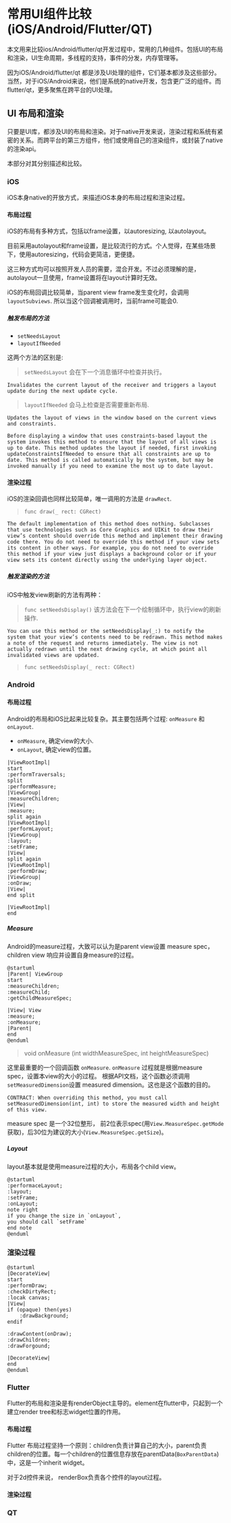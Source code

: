 # 常用UI组件比较(iOS/Android/Flutter/QT)

本文用来比较ios/Android/flutter/qt开发过程中，常用的几种组件。包括UI的布局和渲染，UI生命周期，多线程的支持，事件的分发，内存管理等。

因为iOS/Android/flutter/qt 都是涉及UI处理的组件，它们基本都涉及这些部分。当然，对于iOS/Android来说，他们是系统的native开发，包含更广泛的组件。而flutter/qt，更多聚焦在跨平台的UI处理。

## UI 布局和渲染

只要是UI库，都涉及UI的布局和渲染。对于native开发来说，渲染过程和系统有紧密的关系。而跨平台的第三方组件，他们或使用自己的渲染组件，或封装了native的渲染api。

本部分对其分别描述和比较。

### iOS

iOS本身native的开放方式，来描述iOS本身的布局过程和渲染过程。

#### 布局过程

iOS的布局有多种方式，包括以frame设置，以autoresizing, 以autolayout。

目前采用autolayout和frame设置，是比较流行的方式。个人觉得，在某些场景下，使用autoresizing，代码会更简洁，更便捷。

这三种方式均可以按照开发人员的需要，混合开发。不过必须理解的是，autolayout一旦使用，frame设置将在layout计算时无效。

iOS的布局回调比较简单，当parent view frame发生变化时，会调用 `layoutSubviews`. 所以当这个回调被调用时，当前frame可能会0.

##### 触发布局的方法

- `setNeedsLayout`
- `layoutIfNeeded`

这两个方法的区别是:
> `setNeedsLayout` 会在下一个消息循环中检查并执行。

```text
Invalidates the current layout of the receiver and triggers a layout update during the next update cycle.
```

> `layoutIfNeeded` 会马上检查是否需要重新布局.

```text
Updates the layout of views in the window based on the current views and constraints.

Before displaying a window that uses constraints-based layout the system invokes this method to ensure that the layout of all views is up to date. This method updates the layout if needed, first invoking updateConstraintsIfNeeded to ensure that all constraints are up to date. This method is called automatically by the system, but may be invoked manually if you need to examine the most up to date layout.
```

#### 渲染过程

iOS的渲染回调也同样比较简单，唯一调用的方法是 `drawRect`.

> `func draw(_ rect: CGRect)`

```text
The default implementation of this method does nothing. Subclasses that use technologies such as Core Graphics and UIKit to draw their view’s content should override this method and implement their drawing code there. You do not need to override this method if your view sets its content in other ways. For example, you do not need to override this method if your view just displays a background color or if your view sets its content directly using the underlying layer object.
```

##### 触发渲染的方法

iOS中触发view刷新的方法有两种：

> `func setNeedsDisplay()`
该方法会在下一个绘制循环中，执行view的刷新操作.

```text
You can use this method or the setNeedsDisplay(_:) to notify the system that your view’s contents need to be redrawn. This method makes a note of the request and returns immediately. The view is not actually redrawn until the next drawing cycle, at which point all invalidated views are updated.
```

> `func setNeedsDisplay(_ rect: CGRect)`

### Android

#### 布局过程

Android的布局和iOS比起来比较复杂。其主要包括两个过程: `onMeasure` 和 `onLayout`.

- `onMeasure`, 确定view的大小.
- `onLayout`, 确定view的位置。

```plantuml
|ViewRootImpl|
start
:performTraversals;
split
:performMeasure;
|ViewGroup|
:measureChildren;
|View|
:measure;
split again
|ViewRootImpl|
:performLayout;
|ViewGroup|
:layout;
:setFrame;
|View|
split again
|ViewRootImpl|
:performDraw;
|ViewGroup|
:onDraw;
|View|
end split

|ViewRootImpl|
end
```

##### Measure

Android的measure过程，大致可以认为是parent view设置 measure spec，children view 响应并设置自身measure的过程。

```plantuml
@startuml
|Parent| ViewGroup
start
:measureChildren;
:measureChild;
:getChildMeasureSpec;

|View| View
:measure;
:onMeasure;
|Parent|
end
@enduml
```

> void onMeasure (int widthMeasureSpec, 
                int heightMeasureSpec)

这里最重要的一个回调函数 `onMeasure`. `onMeasure` 过程就是根据measure spec，设置本view的大小的过程。
根据API文档，这个函数必须调用`setMeasuredDimension`设置 measured dimension。这也是这个函数的目的。

```text
CONTRACT: When overriding this method, you must call setMeasuredDimension(int, int) to store the measured width and height of this view. 
```

measure spec 是一个32位整形， 前2位表示spec(用`View.MeasureSpec.getMode`获取)，后30位为建议的大小(`View.MeasureSpec.getSize`)。

##### Layout

layout基本就是使用measure过程的大小，布局各个child view。

```plantuml
@startuml
:performaceLayout;
:layout;
:setFrame;
:onLayout;
note right
if you change the size in `onLayout`,
you should call `setFrame`
end note
@enduml
```

### 渲染过程

```plantuml
@startuml
|DecorateView|
start
:performDraw;
:checkDirtyRect;
:locak canvas;
|View|
if (opaque) then(yes)
    :drawBackground;
endif

:drawContent(onDraw);
:drawChildren;
:drawForgound;

|DecorateView|
end
@enduml
```

### Flutter

Flutter的布局和渲染是有renderObject主导的。element在flutter中，只起到一个建立render tree和标志widget位置的作用。

#### 布局过程

Flutter 布局过程坚持一个原则：children负责计算自己的大小，parent负责children的位置。每一个children的位置信息存放在parentData(`BoxParentData`)中，这是一个inherit widget。

对于2d控件来说， renderBox负责各个控件的layout过程。

#### 渲染过程

### QT